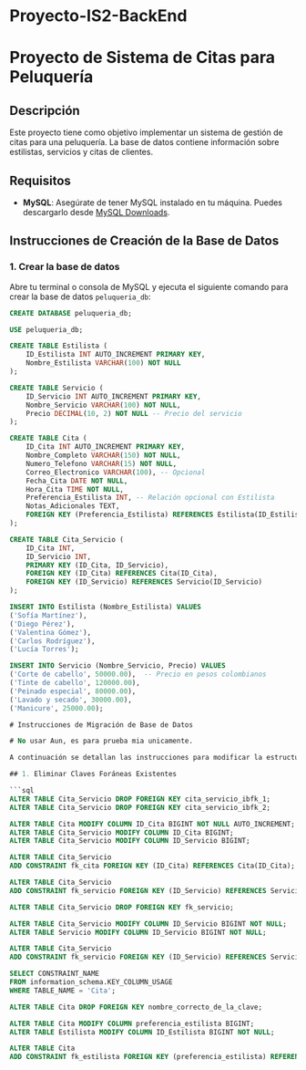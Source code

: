 # Proyecto-IS2-BackEnd

# Proyecto de Sistema de Citas para Peluquería

## Descripción

Este proyecto tiene como objetivo implementar un sistema de gestión de citas para una peluquería. La base de datos contiene información sobre estilistas, servicios y citas de clientes.

## Requisitos

- **MySQL**: Asegúrate de tener MySQL instalado en tu máquina. Puedes descargarlo desde [MySQL Downloads](https://dev.mysql.com/downloads/mysql/).

## Instrucciones de Creación de la Base de Datos

### 1. Crear la base de datos

Abre tu terminal o consola de MySQL y ejecuta el siguiente comando para crear la base de datos `peluqueria_db`:

```sql
CREATE DATABASE peluqueria_db;

USE peluqueria_db;

CREATE TABLE Estilista (
    ID_Estilista INT AUTO_INCREMENT PRIMARY KEY,
    Nombre_Estilista VARCHAR(100) NOT NULL
);

CREATE TABLE Servicio (
    ID_Servicio INT AUTO_INCREMENT PRIMARY KEY,
    Nombre_Servicio VARCHAR(100) NOT NULL,
    Precio DECIMAL(10, 2) NOT NULL -- Precio del servicio
);

CREATE TABLE Cita (
    ID_Cita INT AUTO_INCREMENT PRIMARY KEY,
    Nombre_Completo VARCHAR(150) NOT NULL,
    Numero_Telefono VARCHAR(15) NOT NULL,
    Correo_Electronico VARCHAR(100), -- Opcional
    Fecha_Cita DATE NOT NULL,
    Hora_Cita TIME NOT NULL,
    Preferencia_Estilista INT, -- Relación opcional con Estilista
    Notas_Adicionales TEXT,
    FOREIGN KEY (Preferencia_Estilista) REFERENCES Estilista(ID_Estilista)
);

CREATE TABLE Cita_Servicio (
    ID_Cita INT,
    ID_Servicio INT,
    PRIMARY KEY (ID_Cita, ID_Servicio),
    FOREIGN KEY (ID_Cita) REFERENCES Cita(ID_Cita),
    FOREIGN KEY (ID_Servicio) REFERENCES Servicio(ID_Servicio)
);

INSERT INTO Estilista (Nombre_Estilista) VALUES
('Sofía Martínez'),
('Diego Pérez'),
('Valentina Gómez'),
('Carlos Rodríguez'),
('Lucía Torres');

INSERT INTO Servicio (Nombre_Servicio, Precio) VALUES
('Corte de cabello', 50000.00),  -- Precio en pesos colombianos
('Tinte de cabello', 120000.00),
('Peinado especial', 80000.00),
('Lavado y secado', 30000.00),
('Manicure', 25000.00);

# Instrucciones de Migración de Base de Datos

# No usar Aun, es para prueba mia unicamente.

A continuación se detallan las instrucciones para modificar la estructura de las tablas `Cita`, `Cita_Servicio`, y `Servicio` en la base de datos.

## 1. Eliminar Claves Foráneas Existentes

```sql
ALTER TABLE Cita_Servicio DROP FOREIGN KEY cita_servicio_ibfk_1;
ALTER TABLE Cita_Servicio DROP FOREIGN KEY cita_servicio_ibfk_2;

ALTER TABLE Cita MODIFY COLUMN ID_Cita BIGINT NOT NULL AUTO_INCREMENT;
ALTER TABLE Cita_Servicio MODIFY COLUMN ID_Cita BIGINT;
ALTER TABLE Cita_Servicio MODIFY COLUMN ID_Servicio BIGINT;

ALTER TABLE Cita_Servicio
ADD CONSTRAINT fk_cita FOREIGN KEY (ID_Cita) REFERENCES Cita(ID_Cita);

ALTER TABLE Cita_Servicio
ADD CONSTRAINT fk_servicio FOREIGN KEY (ID_Servicio) REFERENCES Servicio(ID_Servicio);

ALTER TABLE Cita_Servicio DROP FOREIGN KEY fk_servicio;

ALTER TABLE Cita_Servicio MODIFY COLUMN ID_Servicio BIGINT NOT NULL;
ALTER TABLE Servicio MODIFY COLUMN ID_Servicio BIGINT NOT NULL;

ALTER TABLE Cita_Servicio
ADD CONSTRAINT fk_servicio FOREIGN KEY (ID_Servicio) REFERENCES Servicio(ID_Servicio);

SELECT CONSTRAINT_NAME
FROM information_schema.KEY_COLUMN_USAGE
WHERE TABLE_NAME = 'Cita';

ALTER TABLE Cita DROP FOREIGN KEY nombre_correcto_de_la_clave;

ALTER TABLE Cita MODIFY COLUMN preferencia_estilista BIGINT;
ALTER TABLE Estilista MODIFY COLUMN ID_Estilista BIGINT NOT NULL;

ALTER TABLE Cita
ADD CONSTRAINT fk_estilista FOREIGN KEY (preferencia_estilista) REFERENCES Estilista(ID_Estilista);
